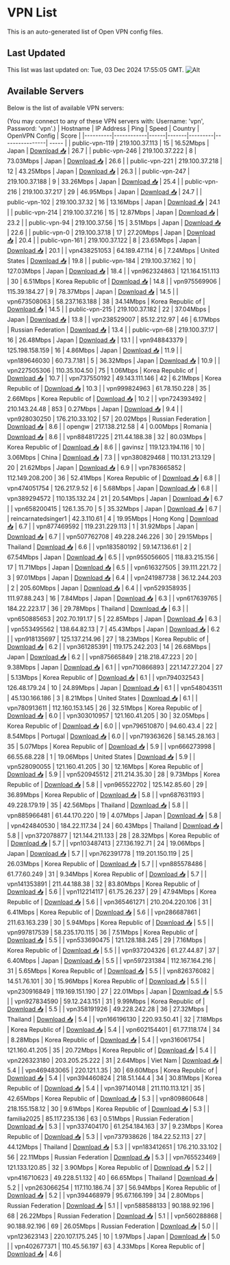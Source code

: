 # VPN List

This is an auto-generated list of Open VPN config files.

## Last Updated

This list was last updated on: Tue, 03 Dec 2024 17:55:05 GMT.
![Alt](https://repobeats.axiom.co/api/embed/186b98318ef1479477931607c1ad7d823f12451f.svg "Repobeats analytics image")

## Available Servers

Below is the list of available VPN servers:

(You may connect to any of these VPN servers with: Username: 'vpn', Password: 'vpn'.)
| Hostname | IP Address | Ping | Speed | Country | OpenVPN Config | Score |
|----------|------------|------|-------|---------|----------------| ----- |
| public-vpn-119 | 219.100.37.113 | 15 | 16.52Mbps | Japan | [Download 📥](./configs/server_0_JP.ovpn) | 26.7 |
| public-vpn-246 | 219.100.37.222 | 8 | 73.03Mbps | Japan | [Download 📥](./configs/server_1_JP.ovpn) | 26.6 |
| public-vpn-221 | 219.100.37.218 | 12 | 43.25Mbps | Japan | [Download 📥](./configs/server_2_JP.ovpn) | 26.3 |
| public-vpn-247 | 219.100.37.188 | 9 | 33.26Mbps | Japan | [Download 📥](./configs/server_3_JP.ovpn) | 25.4 |
| public-vpn-216 | 219.100.37.217 | 29 | 46.95Mbps | Japan | [Download 📥](./configs/server_4_JP.ovpn) | 24.7 |
| public-vpn-102 | 219.100.37.32 | 16 | 13.16Mbps | Japan | [Download 📥](./configs/server_5_JP.ovpn) | 24.1 |
| public-vpn-214 | 219.100.37.216 | 15 | 12.87Mbps | Japan | [Download 📥](./configs/server_6_JP.ovpn) | 23.2 |
| public-vpn-94 | 219.100.37.56 | 15 | 3.51Mbps | Japan | [Download 📥](./configs/server_7_JP.ovpn) | 22.6 |
| public-vpn-0 | 219.100.37.18 | 17 | 27.20Mbps | Japan | [Download 📥](./configs/server_8_JP.ovpn) | 20.4 |
| public-vpn-161 | 219.100.37.122 | 8 | 23.65Mbps | Japan | [Download 📥](./configs/server_9_JP.ovpn) | 20.1 |
| vpn438251053 | 64.189.47.114 | 6 | 7.24Mbps | United States | [Download 📥](./configs/server_10_US.ovpn) | 19.8 |
| public-vpn-184 | 219.100.37.162 | 10 | 127.03Mbps | Japan | [Download 📥](./configs/server_11_JP.ovpn) | 18.4 |
| vpn962324863 | 121.164.151.113 | 30 | 6.51Mbps | Korea Republic of | [Download 📥](./configs/server_12_KR.ovpn) | 14.8 |
| vpn975569906 | 115.39.184.27 | 9 | 78.37Mbps | Japan | [Download 📥](./configs/server_13_JP.ovpn) | 14.5 |
| vpn673508063 | 58.237.163.188 | 38 | 34.14Mbps | Korea Republic of | [Download 📥](./configs/server_14_KR.ovpn) | 14.5 |
| public-vpn-215 | 219.100.37.182 | 22 | 37.04Mbps | Japan | [Download 📥](./configs/server_15_JP.ovpn) | 13.8 |
| vpn238529007 | 85.12.212.97 | 46 | 6.17Mbps | Russian Federation | [Download 📥](./configs/server_16_RU.ovpn) | 13.4 |
| public-vpn-68 | 219.100.37.17 | 16 | 26.48Mbps | Japan | [Download 📥](./configs/server_17_JP.ovpn) | 13.1 |
| vpn948843379 | 125.198.158.159 | 16 | 4.86Mbps | Japan | [Download 📥](./configs/server_18_JP.ovpn) | 11.9 |
| vpn189646030 | 60.73.7.181 | 5 | 36.32Mbps | Japan | [Download 📥](./configs/server_19_JP.ovpn) | 10.9 |
| vpn227505306 | 110.35.104.50 | 75 | 1.06Mbps | Korea Republic of | [Download 📥](./configs/server_20_KR.ovpn) | 10.7 |
| vpn737550192 | 49.143.111.146 | 42 | 6.21Mbps | Korea Republic of | [Download 📥](./configs/server_21_KR.ovpn) | 10.3 |
| vpn999824963 | 61.78.150.228 | 35 | 2.66Mbps | Korea Republic of | [Download 📥](./configs/server_22_KR.ovpn) | 10.2 |
| vpn724393492 | 210.143.24.48 | 853 | 0.27Mbps | Japan | [Download 📥](./configs/server_23_JP.ovpn) | 9.4 |
| vpn928030250 | 176.210.33.102 | 57 | 20.02Mbps | Russian Federation | [Download 📥](./configs/server_24_RU.ovpn) | 8.6 |
| opengw | 217.138.212.58 | 4 | 0.00Mbps | Romania | [Download 📥](./configs/server_25_RO.ovpn) | 8.6 |
| vpn884817225 | 211.44.188.38 | 32 | 80.03Mbps | Korea Republic of | [Download 📥](./configs/server_26_KR.ovpn) | 8.6 |
| gavinsz | 119.123.194.116 | 10 | 3.06Mbps | China | [Download 📥](./configs/server_27_CN.ovpn) | 7.3 |
| vpn380829468 | 110.131.213.129 | 20 | 21.62Mbps | Japan | [Download 📥](./configs/server_28_JP.ovpn) | 6.9 |
| vpn783665852 | 112.149.208.200 | 36 | 52.41Mbps | Korea Republic of | [Download 📥](./configs/server_29_KR.ovpn) | 6.8 |
| vpn474051754 | 126.217.9.52 | 6 | 5.68Mbps | Japan | [Download 📥](./configs/server_30_JP.ovpn) | 6.8 |
| vpn389294572 | 110.135.132.24 | 21 | 20.54Mbps | Japan | [Download 📥](./configs/server_31_JP.ovpn) | 6.7 |
| vpn658200415 | 126.1.35.70 | 5 | 35.32Mbps | Japan | [Download 📥](./configs/server_32_JP.ovpn) | 6.7 |
| reincarnatedsinger1 | 42.3.110.61 | 4 | 19.95Mbps | Hong Kong | [Download 📥](./configs/server_33_HK.ovpn) | 6.7 |
| vpn877469592 | 119.231.229.113 | 1 | 31.92Mbps | Japan | [Download 📥](./configs/server_34_JP.ovpn) | 6.7 |
| vpn507762708 | 49.228.246.226 | 30 | 29.15Mbps | Thailand | [Download 📥](./configs/server_35_TH.ovpn) | 6.6 |
| vpn183580192 | 59.147.136.61 | 2 | 67.54Mbps | Japan | [Download 📥](./configs/server_36_JP.ovpn) | 6.5 |
| vpn955056605 | 118.83.215.156 | 17 | 11.71Mbps | Japan | [Download 📥](./configs/server_37_JP.ovpn) | 6.5 |
| vpn616327505 | 39.111.221.72 | 3 | 97.01Mbps | Japan | [Download 📥](./configs/server_38_JP.ovpn) | 6.4 |
| vpn241987738 | 36.12.244.203 | 2 | 205.60Mbps | Japan | [Download 📥](./configs/server_39_JP.ovpn) | 6.4 |
| vpn529358935 | 111.97.88.243 | 16 | 7.84Mbps | Japan | [Download 📥](./configs/server_40_JP.ovpn) | 6.3 |
| vpn617639765 | 184.22.223.17 | 36 | 29.78Mbps | Thailand | [Download 📥](./configs/server_41_TH.ovpn) | 6.3 |
| vpn650885653 | 202.70.191.17 | 5 | 22.85Mbps | Japan | [Download 📥](./configs/server_42_JP.ovpn) | 6.3 |
| vpn553495562 | 138.64.82.13 | 7 | 45.43Mbps | Japan | [Download 📥](./configs/server_43_JP.ovpn) | 6.2 |
| vpn918135697 | 125.137.214.96 | 27 | 18.23Mbps | Korea Republic of | [Download 📥](./configs/server_44_KR.ovpn) | 6.2 |
| vpn361285391 | 119.175.242.203 | 14 | 26.68Mbps | Japan | [Download 📥](./configs/server_45_JP.ovpn) | 6.2 |
| vpn875665849 | 218.218.47.223 | 20 | 9.38Mbps | Japan | [Download 📥](./configs/server_46_JP.ovpn) | 6.1 |
| vpn710866893 | 221.147.27.204 | 27 | 5.13Mbps | Korea Republic of | [Download 📥](./configs/server_47_KR.ovpn) | 6.1 |
| vpn794032543 | 126.48.179.24 | 10 | 24.89Mbps | Japan | [Download 📥](./configs/server_48_JP.ovpn) | 6.1 |
| vpn548043511 | 45.130.166.186 | 3 | 8.21Mbps | United States | [Download 📥](./configs/server_49_US.ovpn) | 6.1 |
| vpn780913611 | 112.160.153.145 | 26 | 32.51Mbps | Korea Republic of | [Download 📥](./configs/server_50_KR.ovpn) | 6.0 |
| vpn303010957 | 121.160.41.205 | 30 | 32.05Mbps | Korea Republic of | [Download 📥](./configs/server_51_KR.ovpn) | 6.0 |
| vpn796510870 | 94.60.43.4 | 22 | 8.54Mbps | Portugal | [Download 📥](./configs/server_52_PT.ovpn) | 6.0 |
| vpn719363626 | 58.145.28.163 | 35 | 5.07Mbps | Korea Republic of | [Download 📥](./configs/server_53_KR.ovpn) | 5.9 |
| vpn666273998 | 66.55.68.228 | 1 | 19.06Mbps | United States | [Download 📥](./configs/server_54_US.ovpn) | 5.9 |
| vpn528090055 | 121.160.41.205 | 30 | 12.16Mbps | Korea Republic of | [Download 📥](./configs/server_55_KR.ovpn) | 5.9 |
| vpn520945512 | 211.214.35.30 | 28 | 9.73Mbps | Korea Republic of | [Download 📥](./configs/server_56_KR.ovpn) | 5.8 |
| vpn965522702 | 125.142.85.60 | 29 | 36.89Mbps | Korea Republic of | [Download 📥](./configs/server_57_KR.ovpn) | 5.8 |
| vpn687631193 | 49.228.179.19 | 35 | 42.56Mbps | Thailand | [Download 📥](./configs/server_58_TH.ovpn) | 5.8 |
| vpn885966481 | 61.44.170.220 | 19 | 4.07Mbps | Japan | [Download 📥](./configs/server_59_JP.ovpn) | 5.8 |
| vpn424840530 | 184.22.117.34 | 24 | 60.43Mbps | Thailand | [Download 📥](./configs/server_60_TH.ovpn) | 5.8 |
| vpn372078877 | 121.144.211.133 | 28 | 28.32Mbps | Korea Republic of | [Download 📥](./configs/server_61_KR.ovpn) | 5.7 |
| vpn103487413 | 27.136.192.71 | 24 | 19.06Mbps | Japan | [Download 📥](./configs/server_62_JP.ovpn) | 5.7 |
| vpn762391778 | 119.201.150.119 | 25 | 26.03Mbps | Korea Republic of | [Download 📥](./configs/server_63_KR.ovpn) | 5.7 |
| vpn885578486 | 61.77.60.249 | 31 | 9.34Mbps | Korea Republic of | [Download 📥](./configs/server_64_KR.ovpn) | 5.7 |
| vpn141353891 | 211.44.188.38 | 32 | 83.80Mbps | Korea Republic of | [Download 📥](./configs/server_65_KR.ovpn) | 5.6 |
| vpn112214117 | 61.75.26.237 | 29 | 47.94Mbps | Korea Republic of | [Download 📥](./configs/server_66_KR.ovpn) | 5.6 |
| vpn365461271 | 210.204.220.106 | 31 | 6.41Mbps | Korea Republic of | [Download 📥](./configs/server_67_KR.ovpn) | 5.6 |
| vpn286687861 | 211.63.163.239 | 30 | 5.94Mbps | Korea Republic of | [Download 📥](./configs/server_68_KR.ovpn) | 5.5 |
| vpn997817539 | 58.235.170.115 | 36 | 7.51Mbps | Korea Republic of | [Download 📥](./configs/server_69_KR.ovpn) | 5.5 |
| vpn533690475 | 121.128.188.245 | 29 | 7.16Mbps | Korea Republic of | [Download 📥](./configs/server_70_KR.ovpn) | 5.5 |
| vpn937204326 | 61.27.44.87 | 37 | 6.40Mbps | Japan | [Download 📥](./configs/server_71_JP.ovpn) | 5.5 |
| vpn597231384 | 112.167.164.216 | 31 | 5.65Mbps | Korea Republic of | [Download 📥](./configs/server_72_KR.ovpn) | 5.5 |
| vpn826376082 | 14.51.76.101 | 30 | 15.96Mbps | Korea Republic of | [Download 📥](./configs/server_73_KR.ovpn) | 5.5 |
| vpn230916849 | 119.169.151.190 | 27 | 22.01Mbps | Japan | [Download 📥](./configs/server_74_JP.ovpn) | 5.5 |
| vpn927834590 | 59.12.243.151 | 31 | 9.99Mbps | Korea Republic of | [Download 📥](./configs/server_75_KR.ovpn) | 5.5 |
| vpn358191926 | 49.228.242.28 | 36 | 27.32Mbps | Thailand | [Download 📥](./configs/server_76_TH.ovpn) | 5.4 |
| vpn166196130 | 220.93.50.41 | 32 | 7.18Mbps | Korea Republic of | [Download 📥](./configs/server_77_KR.ovpn) | 5.4 |
| vpn602154401 | 61.77.118.174 | 34 | 8.28Mbps | Korea Republic of | [Download 📥](./configs/server_78_KR.ovpn) | 5.4 |
| vpn316061754 | 121.160.41.205 | 35 | 20.72Mbps | Korea Republic of | [Download 📥](./configs/server_79_KR.ovpn) | 5.4 |
| vpn226323180 | 203.205.25.222 | 31 | 2.64Mbps | Viet Nam | [Download 📥](./configs/server_80_VN.ovpn) | 5.4 |
| vpn469483065 | 220.121.1.35 | 30 | 69.60Mbps | Korea Republic of | [Download 📥](./configs/server_81_KR.ovpn) | 5.4 |
| vpn394460824 | 218.51.144.4 | 34 | 30.81Mbps | Korea Republic of | [Download 📥](./configs/server_82_KR.ovpn) | 5.4 |
| vpn397140148 | 211.110.113.121 | 35 | 42.65Mbps | Korea Republic of | [Download 📥](./configs/server_83_KR.ovpn) | 5.3 |
| vpn809860648 | 218.155.158.12 | 30 | 9.61Mbps | Korea Republic of | [Download 📥](./configs/server_84_KR.ovpn) | 5.3 |
| familia2025 | 85.117.235.136 | 63 | 0.51Mbps | Russian Federation | [Download 📥](./configs/server_85_RU.ovpn) | 5.3 |
| vpn337404170 | 61.254.184.163 | 37 | 9.23Mbps | Korea Republic of | [Download 📥](./configs/server_86_KR.ovpn) | 5.3 |
| vpn737938626 | 184.22.52.113 | 27 | 44.12Mbps | Thailand | [Download 📥](./configs/server_87_TH.ovpn) | 5.3 |
| vpn183412651 | 176.210.33.102 | 56 | 22.11Mbps | Russian Federation | [Download 📥](./configs/server_88_RU.ovpn) | 5.3 |
| vpn765523469 | 121.133.120.85 | 32 | 3.90Mbps | Korea Republic of | [Download 📥](./configs/server_89_KR.ovpn) | 5.2 |
| vpn416710623 | 49.228.51.132 | 40 | 66.65Mbps | Thailand | [Download 📥](./configs/server_90_TH.ovpn) | 5.2 |
| vpn263066254 | 117.110.186.74 | 37 | 56.94Mbps | Korea Republic of | [Download 📥](./configs/server_91_KR.ovpn) | 5.2 |
| vpn394468979 | 95.67.166.199 | 34 | 2.80Mbps | Russian Federation | [Download 📥](./configs/server_92_RU.ovpn) | 5.1 |
| vpn588588133 | 90.188.92.196 | 68 | 26.22Mbps | Russian Federation | [Download 📥](./configs/server_93_RU.ovpn) | 5.1 |
| vpn560288868 | 90.188.92.196 | 69 | 26.05Mbps | Russian Federation | [Download 📥](./configs/server_94_RU.ovpn) | 5.0 |
| vpn123623143 | 220.107.175.245 | 10 | 1.97Mbps | Japan | [Download 📥](./configs/server_95_JP.ovpn) | 5.0 |
| vpn402677371 | 110.45.56.197 | 63 | 4.33Mbps | Korea Republic of | [Download 📥](./configs/server_96_KR.ovpn) | 4.6 |
